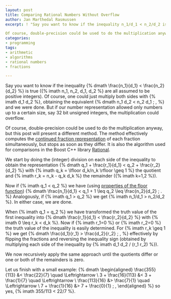 ```yaml
---
layout: post
title: Comparing Rational Numbers Without Overflow
author: Jan Marthedal Rasmussen
excerpt: ! "Say you want to know if the inequality n_1/d_1 < n_2/d_2 is true (n_1, n_2, d_1, d_2 are all assumed to be positive integers). Of course, one could just multiply both sides with d_1 d_2, obtaining the equivalent n_1 d_2 < n_2 d_1, and we were done. But if our number representation allowed only numbers up to a certain size, say 32 bit unsigned integers, the multiplication could overflow.

Of course, double-precision could be used to do the multiplication anyway, but this post will present a different method. The method effectively computes the continued fraction representation of each fraction simultaneously, but stops as soon as they differ. It is also the algorithm used for comparisons in the Boost C++ library Rational."
categories:
- programming
tags:
- arithmetic
- algorithms
- rational numbers
- fractions

---
```

Say you want to know if the inequality
{% dmath \frac{n_1}{d_1} < \frac{n_2}{d_2} %}
is true ({% imath n_1, n_2, d_1, d_2 %} are all assumed to be positive integers). Of course, one could just multiply both sides with {% imath d_1 d_2 %}, obtaining the equivalent
{% dmath n_1 d_2 < n_2 d_1 \; , %}
and we were done. But if our number representation allowed only numbers up to a certain size, say 32 bit unsigned integers, the multiplication could overflow.

Of course, double-precision could be used to do the multiplication anyway, but this post will present a different method. The method effectively computes the [continued fraction representation](/2009/11/continued-fractions-and-continuants.html) of each fraction simultaneously, but stops as soon as they differ. It is also the algorithm used for comparisons in the Boost C++ library [Rational](http://www.boost.org/doc/libs/release/libs/rational/).

We start by doing the (integer) division on each side of the inequality to obtain the representation
{% dmath q_1 + \frac{r_1}{d_1} < q_2 + \frac{r_2}{d_2} %}
with {% imath q_k = \lfloor d_k/n_k \rfloor \geq 1 %} the quotient and {% imath r_k = n_k - q_k d_k %} the remainder ({% imath k=1,2 %}).

Now if {% imath q_1 < q_2 %} we have (using [properties of the floor function](/2009/09/useful-properties-of-the-floor-and-ceil-functions.html))
{% dmath \frac{n_1}{d_1} < q_1 + 1 \leq q_2 \leq \frac{n_2}{d_2} \; . %}
Analogously, if {% imath q_1 > q_2 %} we get {% imath n_1/d_1 > n_2/d_2 %}. In either case, we are done.

When {% imath q_1 = q_2 %} we have transformed the truth value of the first inequality into
{% dmath \frac{r_1}{d_1} < \frac{r_2}{d_2} %}
with {% imath 0 \leq r_k < d_k %}. Now if {% imath r_1=0 %} or {% imath r_2=0 %} the truth value of the inequality is easily determined. For {% imath r_k \geq 1 %} we get
{% dmath \frac{d_1}{r_1} > \frac{d_2}{r_2} \; , %}
effectively by flipping the fractions and reversing the inequality sign (obtained by multiplying each side of the inequality by {% imath d_1 d_2 / (r_1 r_2) %}).

We now recursively apply the same approach until the quotients differ or one or both of the remainders is zero.

Let us finish with a small example:
{% dmath \begin{aligned} \frac{355}{113} &< \frac{22}{7} \quad \Leftrightarrow \\ 3 + \frac{16}{113} &< 3 + \frac{1}{7} \quad \Leftrightarrow \\ \frac{113}{16} &> \frac{7}{1} \quad \Leftrightarrow \\ 7 + \frac{1}{16} &> 7 + \frac{0}{1} \; , \end{aligned} %}
so yes, {% imath 355/113 < 22/7 %}.


